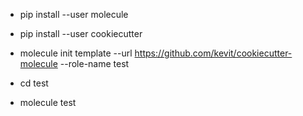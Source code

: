 
* pip install --user molecule
* pip install --user cookiecutter

* molecule init template --url https://github.com/kevit/cookiecutter-molecule --role-name test
* cd test
* molecule test
